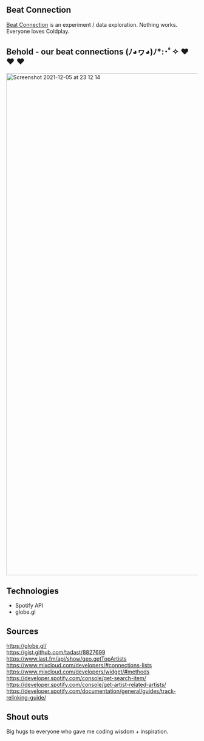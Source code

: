 ## Beat Connection
<a href="https://beatconnection.herokuapp.com" target="_blank">Beat Connection</a> is an experiment / data exploration. Nothing works. Everyone loves Coldplay.
<!-- - enter an artist who you enjoy listening to
- find similar artists to listen to around the world
- this site is undone -->
<!-- - a related/similar artist will be found somewhere around the world, and mapped on an interactive globe
- you can click on a point denoting the location the artist is associated with, and find a link to that artist's Spotify page
- (^ that will be replaced with an animation / moving the globe along a bezier curve to the next artist/location)
- curves will be drawn connecting artist to (related) artist around the world; a gradient will be used to denote your prior "curve"
- one day, ideally, you will be able to preview tracks on-site
- (artists' true location data will need to be adjusted in the future - Spotify removed these data a few years ago, so the site is using the `market` metric as a placeholder, just to get functionalities running) -->


## Behold - our beat connections (ﾉ◕ヮ◕)ﾉ*:･ﾟ✧ ♥︎ ♥︎ ♥︎
<!-- MVP: Allow the user to enter an artist they enjoy listening to. Retrieve a related artist via Spotify's API. Connect artists around an interactive globe with bezier curves.<br><br> -->
<img width="1319" alt="Screenshot 2021-12-05 at 23 12 14" src="https://user-images.githubusercontent.com/17345270/144786053-d65fd2a0-570f-42e2-a8f4-23f3f89bce6d.png">


## Technologies
- Spotify API
- globe.gl


<!-- ## Code snippet
artist name (i.e. user input) => artist id
```
const urlStart = 'https://api.spotify.com/v1/search';
const artistName = req.query.artistName;
const url = `${urlStart}?q=${artistName}&type=artist`;
const getArtistID = await fetch(url, { method: 'GET', headers: { 'Authorization': 'Bearer ' + token }, json: true })
  .then(apiResponse => apiResponse.json())
```
  
artist id => related artist
```
const relatedUrlStart = 'https://api.spotify.com/v1/artists';
const artistID = getArtistID.artists.items[0].id;
const relatedUrl = `${relatedUrlStart}/${artistID}/related-artists`;
const relatedArtist = await fetch(relatedUrl, { method: 'GET', headers: { 'Authorization': 'Bearer ' + token }, json: true })
  .then(apiResponse => apiResponse.json())
  .then(data => resp.send(data))
  .catch(error => resp.send(error));
``` -->


<!-- ## Future research
- API: access location artists are based in
- API: related artists often are from the same region, how do I recommend similar artists elsewhere?
- adjust user interactions depending on API possibilities / limitations
- displaying artist data
- mobile friendliness
- (tahj's idea - can we zoom in on an artist, and proportionally magnify the volume of their track playing? research for playing tracks on-site) -->


## Sources
https://globe.gl/<br>
https://gist.github.com/tadast/8827699<br>
https://www.last.fm/api/show/geo.getTopArtists<br>
https://www.mixcloud.com/developers/#connections-lists<br>
https://www.mixcloud.com/developers/widget/#methods<br>
https://developer.spotify.com/console/get-search-item/<br>
https://developer.spotify.com/console/get-artist-related-artists/<br>
https://developer.spotify.com/documentation/general/guides/track-relinking-guide/


## Shout outs
Big hugs to everyone who gave me coding wisdom + inspiration.
